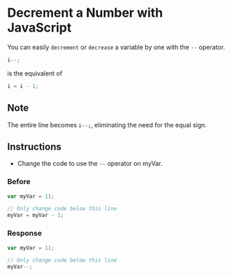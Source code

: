 # Decrement a Number with JavaScript
 
You can easily `decrement` or `decrease` a variable by one with the `--` operator.

```javascript
i--;
```

is the equivalent of

```javascript
i = i - 1;
```

## Note
The entire line becomes `i--;`, eliminating the need for the equal sign.

## Instructions 
 - Change the code to use the `--` operator on myVar.
 
### Before 

```javascript
var myVar = 11;

// Only change code below this line
myVar = myVar - 1;
```

### Response

```javascript
var myVar = 11;

// Only change code below this line
myVar--;
```
